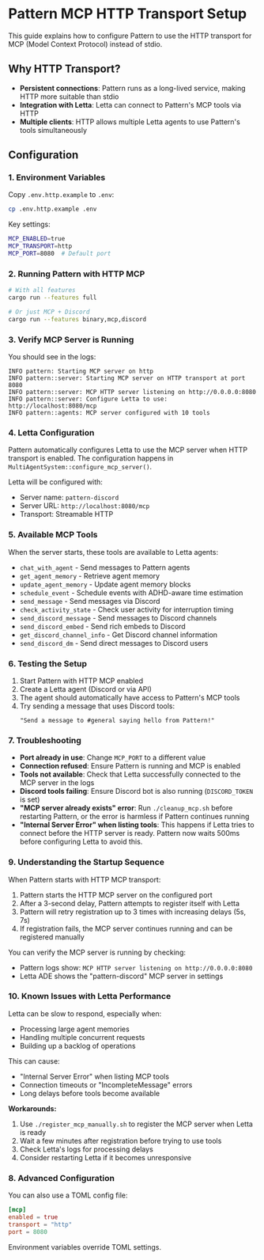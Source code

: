 # Pattern MCP HTTP Transport Setup

This guide explains how to configure Pattern to use the HTTP transport for MCP (Model Context Protocol) instead of stdio.

## Why HTTP Transport?

- **Persistent connections**: Pattern runs as a long-lived service, making HTTP more suitable than stdio
- **Integration with Letta**: Letta can connect to Pattern's MCP tools via HTTP
- **Multiple clients**: HTTP allows multiple Letta agents to use Pattern's tools simultaneously

## Configuration

### 1. Environment Variables

Copy `.env.http.example` to `.env`:

```bash
cp .env.http.example .env
```

Key settings:
```bash
MCP_ENABLED=true
MCP_TRANSPORT=http
MCP_PORT=8080  # Default port
```

### 2. Running Pattern with HTTP MCP

```bash
# With all features
cargo run --features full

# Or just MCP + Discord
cargo run --features binary,mcp,discord
```

### 3. Verify MCP Server is Running

You should see in the logs:
```
INFO pattern: Starting MCP server on http
INFO pattern::server: Starting MCP server on HTTP transport at port 8080
INFO pattern::server: MCP HTTP server listening on http://0.0.0.0:8080
INFO pattern::server: Configure Letta to use: http://localhost:8080/mcp
INFO pattern::agents: MCP server configured with 10 tools
```

### 4. Letta Configuration

Pattern automatically configures Letta to use the MCP server when HTTP transport is enabled. The configuration happens in `MultiAgentSystem::configure_mcp_server()`.

Letta will be configured with:
- Server name: `pattern-discord`
- Server URL: `http://localhost:8080/mcp`
- Transport: Streamable HTTP

### 5. Available MCP Tools

When the server starts, these tools are available to Letta agents:

- `chat_with_agent` - Send messages to Pattern agents
- `get_agent_memory` - Retrieve agent memory
- `update_agent_memory` - Update agent memory blocks
- `schedule_event` - Schedule events with ADHD-aware time estimation
- `send_message` - Send messages via Discord
- `check_activity_state` - Check user activity for interruption timing
- `send_discord_message` - Send messages to Discord channels
- `send_discord_embed` - Send rich embeds to Discord
- `get_discord_channel_info` - Get Discord channel information
- `send_discord_dm` - Send direct messages to Discord users

### 6. Testing the Setup

1. Start Pattern with HTTP MCP enabled
2. Create a Letta agent (Discord or via API)
3. The agent should automatically have access to Pattern's MCP tools
4. Try sending a message that uses Discord tools:
   ```
   "Send a message to #general saying hello from Pattern!"
   ```

### 7. Troubleshooting

- **Port already in use**: Change `MCP_PORT` to a different value
- **Connection refused**: Ensure Pattern is running and MCP is enabled
- **Tools not available**: Check that Letta successfully connected to the MCP server in the logs
- **Discord tools failing**: Ensure Discord bot is also running (`DISCORD_TOKEN` is set)
- **"MCP server already exists" error**: Run `./cleanup_mcp.sh` before restarting Pattern, or the error is harmless if Pattern continues running
- **"Internal Server Error" when listing tools**: This happens if Letta tries to connect before the HTTP server is ready. Pattern now waits 500ms before configuring Letta to avoid this.

### 9. Understanding the Startup Sequence

When Pattern starts with HTTP MCP transport:

1. Pattern starts the HTTP MCP server on the configured port
2. After a 3-second delay, Pattern attempts to register itself with Letta
3. Pattern will retry registration up to 3 times with increasing delays (5s, 7s)
4. If registration fails, the MCP server continues running and can be registered manually

You can verify the MCP server is running by checking:
- Pattern logs show: `MCP HTTP server listening on http://0.0.0.0:8080`
- Letta ADE shows the "pattern-discord" MCP server in settings

### 10. Known Issues with Letta Performance

Letta can be slow to respond, especially when:
- Processing large agent memories
- Handling multiple concurrent requests
- Building up a backlog of operations

This can cause:
- "Internal Server Error" when listing MCP tools
- Connection timeouts or "IncompleteMessage" errors
- Long delays before tools become available

**Workarounds:**
1. Use `./register_mcp_manually.sh` to register the MCP server when Letta is ready
2. Wait a few minutes after registration before trying to use tools
3. Check Letta's logs for processing delays
4. Consider restarting Letta if it becomes unresponsive

### 8. Advanced Configuration

You can also use a TOML config file:

```toml
[mcp]
enabled = true
transport = "http"
port = 8080
```

Environment variables override TOML settings.